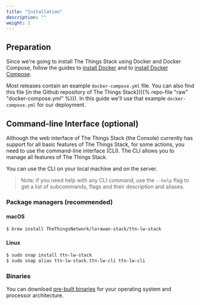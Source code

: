 ```yaml
---
title: "Installation"
description: ""
weight: 1
---
```


## Preparation

Since we're going to install The Things Stack using Docker and Docker Compose, follow the guides to [install Docker](https://docs.docker.com/install/#supported-platforms) and to [install Docker Compose](https://docs.docker.com/compose/install/#install-compose).

Most releases contain an example `docker-compose.yml` file. You can also find this file [in the Github repository of The Things Stack]({{% repo-file "raw" "docker-compose.yml" %}}). In this guide we'll use that example `docker-compose.yml` for our deployment.

## Command-line Interface (optional)

Although the web interface of The Things Stack (the Console) currently has support for all basic features of The Things Stack, for some actions, you need to use the command-line interface (CLI). The CLI allows you to manage all features of The Things Stack.

You can use the CLI on your local machine and on the server.

>Note: if you need help with any CLI command, use the `--help` flag to get a list of subcommands, flags and their description and aliases.

### Package managers (recommended)

#### macOS

```bash
$ brew install TheThingsNetwork/lorawan-stack/ttn-lw-stack
```

#### Linux

```bash
$ sudo snap install ttn-lw-stack
$ sudo snap alias ttn-lw-stack.ttn-lw-cli ttn-lw-cli
```

### Binaries

You can download [pre-built binaries](https://github.com/TheThingsNetwork/lorawan-stack/releases) for your operating system and processor architecture.
